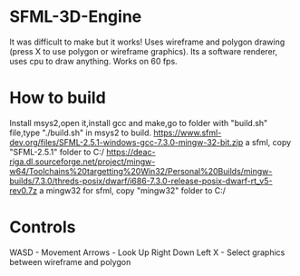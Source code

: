 # SFML-3D-Engine
It was difficult to make but it works!
Uses wireframe and polygon drawing (press X to use polygon or wireframe graphics).
Its a software renderer, uses cpu to draw anything.
Works on 60 fps.
# How to build
Install msys2,open it,install gcc and make,go to folder with "build.sh" file,type "./build.sh" in msys2 to build.
https://www.sfml-dev.org/files/SFML-2.5.1-windows-gcc-7.3.0-mingw-32-bit.zip a sfml, copy "SFML-2.5.1" folder to C:/
https://deac-riga.dl.sourceforge.net/project/mingw-w64/Toolchains%20targetting%20Win32/Personal%20Builds/mingw-builds/7.3.0/threds-posix/dwarf/i686-7.3.0-release-posix-dwarf-rt_v5-rev0.7z a mingw32 for sfml, copy "mingw32" folder to C:/
# Controls
WASD - Movement
Arrows - Look Up Right Down Left
X - Select graphics between wireframe and polygon
